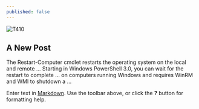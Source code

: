 ```yaml
---
published: false
---
```

![T410]({{site.baseurl}}/images/20200621_113511.jpg)
## A New Post

The Restart-Computer cmdlet restarts the operating system on the local and remote ... Starting in Windows PowerShell 3.0, you can wait for the restart to complete ... on computers running Windows and requires WinRM and WMI to shutdown a ...

Enter text in [Markdown](http://daringfireball.net/projects/markdown/). Use the toolbar above, or click the **?** button for formatting help.
